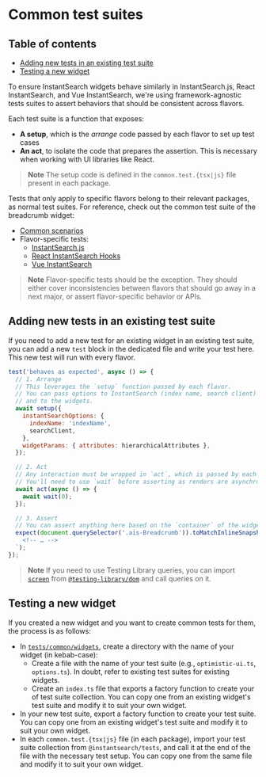# Common test suites<!-- omit in toc -->

## Table of contents<!-- omit in toc -->
- [Adding new tests in an existing test suite](#adding-new-tests-in-an-existing-test-suite)
- [Testing a new widget](#testing-a-new-widget)

To ensure InstantSearch widgets behave similarly in InstantSearch.js, React InstantSearch, and Vue InstantSearch, we're using framework-agnostic tests suites to assert behaviors that should be consistent across flavors.

Each test suite is a function that exposes:
- **A setup**, which is the _arrange_ code passed by each flavor to set up test cases
- **An act**, to isolate the code that prepares the assertion. This is necessary when working with UI libraries like React.

>**Note**
>The setup code is defined in the `common.test.{tsx|js}` file present in each package.

Tests that only apply to specific flavors belong to their relevant packages, as normal test suites. For reference, check out the common test suite of the breadcrumb widget:
- [Common scenarios](../../tests/common/widgets/breadcrumb)
- Flavor-specific tests:
  - [InstantSearch.js](../../packages/instantsearch.js/src/widgets/breadcrumb)
  - [React InstantSearch Hooks](../../packages/react-instantsearch-hooks-web/src/widgets/__tests__)
  - [Vue InstantSearch](../../packages/vue-instantsearch/src/components/__tests__)

>**Note**
>Flavor-specific tests should be the exception. They should either cover inconsistencies between flavors that should go away in a next major, or assert flavor-specific behavior or APIs.

## Adding new tests in an existing test suite

If you need to add a new test for an existing widget in an existing test suite, you can add a new `test` block in the dedicated file and write your test here. This new test will run with every flavor.

```js
test('behaves as expected', async () => {
  // 1. Arrange
  // This leverages the `setup` function passed by each flavor.
  // You can pass options to InstantSearch (index name, search client)
  // and to the widgets.
  await setup({
    instantSearchOptions: {
      indexName: 'indexName',
      searchClient,
    },
    widgetParams: { attributes: hierarchicalAttributes },
  });

  // 2. Act
  // Any interaction must be wrapped in `act`, which is passed by each flavor.
  // You'll need to use `wait` before asserting as renders are asynchronous.
  await act(async () => {
    await wait(0);
  });

  // 3. Assert
  // You can assert anything here based on the `container` of the widget.
  expect(document.querySelector('.ais-Breadcrumb')).toMatchInlineSnapshot(`
    <!-- … -->
  `);
});
```

>**Note**
>If you need to use Testing Library queries, you can import [`screen`](https://testing-library.com/docs/queries/about#screen) from [`@testing-library/dom`](https://testing-library.com/docs/dom-testing-library/intro/) and call queries on it.

## Testing a new widget

If you created a new widget and you want to create common tests for them, the process is as follows:

- In [`tests/common/widgets`](tests/common/widgets), create a directory with the name of your widget (in kebab-case):
  - Create a file with the name of your test suite (e.g., `optimistic-ui.ts`, `options.ts`). In doubt, refer to existing test suites for existing widgets.
  - Create an `index.ts` file that exports a factory function to create your of test suite collection. You can copy one from an existing widget's test suite and modify it to suit your own widget.
- In your new test suite, export a factory function to create your test suite. You can copy one from an existing widget's test suite and modify it to suit your own widget.
- In each `common.test.{tsx|js}` file (in each package), import your test suite collection from `@instantsearch/tests`, and call it at the end of the file with the necessary test setup. You can copy one from the same file and modify it to suit your own widget.
